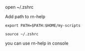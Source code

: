 open ~/.zshrc

Add path to rn-help

```export PATH=$PATH:$HOME/my-scripts```

```source ~/.zshrc```

you can use rn-help in console
